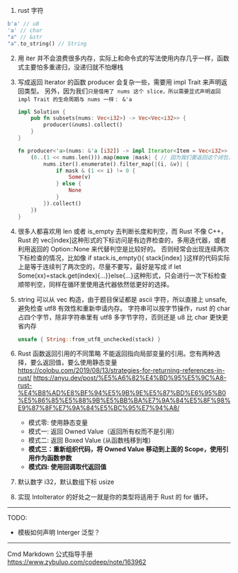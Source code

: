 1. rust 字符

```rust
b'a' // u8
'a' // char
"a" // &str
"a".to_string() // String
```

2. 用 iter 并不会浪费很多内存，实际上和命令式的写法使用内存几乎一样，函数式主要怕多重递归，没递归就不怕爆栈
3. 写成返回 Iterator 的函数 producer 会复杂一些，需要用 impl Trait 来声明返回类型。
   另外，因为我们`只是借用了 nums 这个 slice，所以需要显式声明返回 impl Trait 的生命周期与 nums 一样： &'a`

   ```rust
   impl Solution {
       pub fn subsets(nums: Vec<i32>) -> Vec<Vec<i32>> {
           producer(&nums).collect()
       }
   }

   fn producer<'a>(nums: &'a [i32]) -> impl Iterator<Item = Vec<i32>> + 'a {
       (0..(1 << nums.len())).map(move |mask| { // 因为我们要返回这个闭包，所以需要用 `move` 关键字把 `nums` 捕获住
           nums.iter().enumerate().filter_map(|(i, &v)| {
               if mask & (1 << i) != 0 {
                   Some(v)
               } else {
                   None
               }
           }).collect()
       })
   }
   ```

4. 很多人都喜欢用 len 或者 is_empty 去判断长度和判空，而 Rust 不像 C++，Rust 的 vec[index]这种形式的下标访问是有边界检查的，多用迭代器，或者利用返回的 Option::None 来代替判空是比较好的。
   否则经常会出现连续两次下标检查的情况，比如像 if stack.is_empty(){ stack[index] }这样的代码实际上是等于连续判了两次空的，尽量不要写，最好是写成 if let Some(xx)=stack.get(index){...}}else{...}这种形式，只会进行一次下标检查顺带判空，同样在循环里使用迭代器依然低更好的选择。

5. string 可以从 vec 构造，由于题目保证都是 ascii 字符，所以直接上 unsafe,避免检查 utf8 有效性和重新申请内存。
   字符串可以按字节操作，rust 的 char 占四个字节，除非字符串里有 utf8 多字节字符，否则还是 u8 比 char 更快更省内存
   ```rust
   unsafe { String::from_utf8_unchecked(stack) }
   ```
6. Rust 函数返回引用的不同策略
   不能返回指向局部变量的引用。您有两种选择，要么返回值，要么使用静态变量
   https://colobu.com/2019/08/13/strategies-for-returning-references-in-rust/
   https://anyu.dev/post/%E5%A6%82%E4%BD%95%E5%9C%A8-rust-%E4%B8%AD%E8%BF%94%E5%9B%9E%E5%87%BD%E6%95%B0%E5%86%85%E5%88%9B%E5%BB%BA%E7%9A%84%E5%8F%98%E9%87%8F%E7%9A%84%E5%BC%95%E7%94%A8/

   - 模式零: 使用静态变量
   - 模式一: 返回 Owned Value（返回所有权而不是引用）
   - 模式二: 返回 Boxed Value (从函数栈移到堆)
   - **模式三：重新组织代码，将 Owned Value 移动到上面的 Scope，使用引用作为函数参数**
   - **模式四: 使用回调取代返回值**

7. 默认数字 i32，默认数组下标 usize
8. 实现 IntoIterator 的好处之一就是你的类型将适用于 Rust 的 for 循环。

---

TODO:

- 模板如何声明 Interger 泛型？

---

Cmd Markdown 公式指导手册
https://www.zybuluo.com/codeep/note/163962

